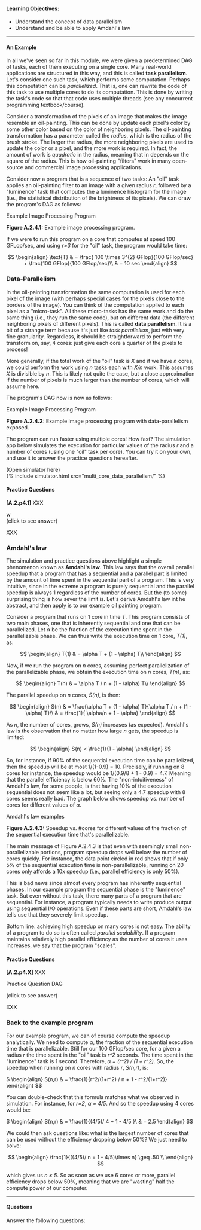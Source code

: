 
#### Learning Objectives:

- Understand the concept of data parallelism
- Understand and be able to apply Amdahl's law

---

#### An Example

In all we've seen so far in this module, we were given a predetermined DAG
of tasks, each of them executing on a single core. Many real-world
applications  are structured in this way, and  this  is called **task
parallelism**.  Let's consider one such  task,  which performs some
computation. Perhaps this computation can be *parallelized*. That is, one
can rewrite the code of this task to use multiple cores to do its
computation. This is done by writing the task's code so that that code uses
multiple threads (see any concurrent programming textbook/course).

Consider a transformation of the pixels of an image that makes the image
resemble an oil-painting.  This can be done by update each pixel's color by
some other color based on the color of neighboring pixels.  The
oil-painting transformation has a parameter called the *radius*, which is
the radius of the brush stroke. The larger the radius, the more neighboring
pixels are used to update the color or a pixel, and  the more work is
required. In fact, the amount  of work is *quadratic* in the radius,
meaning that in depends  on the square of the radius.  This is how
oil-painting "filters" work in many open-source and commercial image
processing applications.

Consider now a program that is a sequence of two tasks: An "oil" task
applies an oil-painting filter to an image with a given radius *r*,
followed by a "luminence" task that computes the a luminence histogram for
the image (i.e., the statistical distribution of the brightness of its
pixels). We can draw the program's DAG as follows:

<object class="figure" type="image/svg+xml" data="{{ site.baseurl }}/public/img/multi_core_computing/example_data_parallelism_dag.svg">Example Image Processing Program</object>
<div class="caption"><strong>Figure A.2.4.1:</strong>
Example image processing program.
</div>

If we were to run this program on a core that computes at
speed 100 GFLop/sec, and using *r=3* for the "oil" task, the program would take time:

$$
\begin{align}
\text{T} & = \frac{ 100 \times 3^{2} GFlop}{100  GFlop/sec} +  \frac{100 GFlop}{100 GFlop/sec}\\
         & = 10 sec
\end{align}
$$

### Data-Parallelism

In the oil-painting transformation the same computation is used for each
pixel of the image (with perhaps special cases for the pixels close to the
borders of the image). You can think of the computation applied to each
pixel as a "micro-task". All these micro-tasks has the same work and do the
same thing (i.e., they run the same code), but on different data (the
different neighboring pixels of different pixels).  This is called **data
parallelism**. It is a bit of a strange term because it's just like *task
parallelism*, just with very fine granularity.  Regardless, it should be
straightforward to perform the transform on, say, 4 cores: just give each
core a quarter of the pixels to process!

More generally, if the total work of the "oil" task is *X* and  if we have
*n* cores, we could perform the  work using *n* tasks each with *X/n* work.
This assumes *X* is divisible by *n*. This is likely not quite the case,
but a close approximation if the number of pixels is much  larger than the
number of  cores, which will assume here.

The program's DAG now is now as follows:

<object class="figure" type="image/svg+xml" data="{{ site.baseurl }}/public/img/multi_core_computing/example_data_parallelism_exposed_dag.svg">Example Image Processing Program</object>
<div class="caption"><strong>Figure A.2.4.2:</strong>
Example image processing program with data-parallelism exposed.
</div>

The program can run faster using multiple cores! How fast? The simulation
app below simulates the execution for particular values of the radius *r*
and a number of cores (using one "oil" task per core).  You can try it on
your own, and use it to answer the practice questions hereafter.

<div class="ui accordion fluid app-ins">
  <div class="title">
    <i class="dropdown icon"></i>
    (Open simulator here)
  </div>
  <div markdown="0" class="ui segment content">
    {% include simulator.html src="multi_core_data_parallelism/" %}
  </div>
</div>

#### Practice Questions

**[A.2.p4.1]** XXX


<div class="ui accordion fluid">w
  <div class="title">
    <i class="dropdown icon"></i>
    (click to see answer)
  </div>
  <div markdown="1" class="ui segment content">

XXX
 
  </div>
</div>

<p></p>


### Amdahl's law

The simulation and practice questions above highlight a simple phenomenon
known as **Amdahl's law**. This law says that the overall parallel speedup
that a program that has a sequential and a parallel part is limited by the
amount of time spent in the sequential part of a program. This is very intuitive,
since in the extreme a program is purely sequential and the parallel speedup is always
1 regardless of the number of cores. But the (to some) surprising thing is how
sever the limit is. Let's derive Amdahl's law int he abstract,  and then apply is
to our example oil painting program. 

Consider a program that runs on 1 core in time *T*. This program consists of two
main phases, one that is inherently sequential and one that can be parallelized. Let
*&alpha;* be the fraction of the execution time spent in the parallelizable phase. We can
thus write the execution time on 1 core, *T(1)*, as:

$$
\begin{align}
T(1) & = \alpha T + (1  - \alpha) T\\
\end{align}
$$

Now,  if we run the program on *n* cores, assuming perfect  parallelization of the parallelizable
phase, we obtain  the  execution  time on  *n*  cores, *T(n)*, as:

$$
\begin{align}
T(n) & = \alpha T / n + (1  - \alpha) T\\
\end{align}
$$

The parallel speedup on *n* cores, *S(n)*, is then:

$$
\begin{align}
S(n) & = \frac{\alpha T + (1  - \alpha) T}{\alpha T / n + (1  - \alpha) T}\\
     & = \frac{1}{ \alpha/n + 1 -  \alpha}
\end{align}
$$

As *n*, the number  of cores, grows, *S(n)* increases (as expected). Amdahl's law  is
the observation that no matter how large *n* gets, the speedup is limited:

$$
\begin{align}
S(n) < \frac{1}{1 - \alpha}
\end{align}
$$

So, for instance, if 90% of the sequential execution time can be
parallelized,  then  the speedup will be at most  1/(1-0.9)  = 10.
Precisely, if running on 8 cores for instance, the speedup would be
1/(0.9/8 + 1 - 0.9) = 4.7. Meaning that the parallel efficiency is below
60%.  The "non-intuitiveness" of Amdahl's law, for some people, is that
having 10% of the execution sequential does  not seem  like a lot, but
seeing only a 4.7 speedup with 8 cores seems really bad.
The graph below shows speedup vs. number of cores  for different
values of *&alpha;*. 

<object class="figure" type="image/svg+xml" data="{{ site.baseurl }}/public/img/multi_core_computing/amdahl.svg">Amdahl's law examples</object>
<div class="caption"><strong>Figure A.2.4.3:</strong>
Speedup vs. #cores for different values of the fraction of the sequential execution time that's parallelizable.
</div>


The main message of Figure A.2.4.3 is  that even with seemingly small
non-parallelizable portions, program speedup drops well below the number of
cores quickly. For instance, the data point circled in red shows
that  if  only 5%  of the  sequential execution time is non-parallelizable,
running on 20 cores only affords a 10x speedup (i.e., parallel efficiency
is only 50%). 

This is bad news since almost every program has inherently
sequential phases. In our example program the sequential phase is the
"luminence" task. But even without this  task, there many parts 
of a program that are sequential.  For  instance,  a   program typically
needs to write produce output using sequential I/O operations. Even
if these parts are short,  Amdahl's law tells use that  they severely
limit speedup. 

Bottom line: achieving high speedup on many cores is not easy.  The ability
of a program to do so is often called *parallel scalability*. If a program
maintains  relatively  high parallel efficiency as the  number of cores it
uses increases, we say  that the program "scales".  

#### Practice Questions

**[A.2.p4.X]** XXX

<object class="figure" type="image/svg+xml" data="{{ site.baseurl }}/public/img/multi_core_computing/practice_dag_1.svg">Practice Question DAG</object>

<div class="ui accordion fluid">
  <div class="title">
    <i class="dropdown icon"></i>
    (click to see answer)
  </div>
  <div markdown="1" class="ui segment content">

XXX
 
  </div>
</div>

<p></p>


### Back to the example program

For our example program, we can of course compute the speedup analytically.
We need to compute *&alpha;*, the fraction of the sequential execution time
that is parallelizable. Still for  our 100 GFlop/sec core, for a given a
radius *r* the time spent in the "oil" task is *r^2* seconds. The time spent
in the "luminence" task is 1 second.
Therefore, *&alpha; = (r^2) / (1 + r^2)*. So, the speedup when running on *n*
cores  with radius *r*, *S(n,r)*, is:

$
\begin{align}
S(n,r)   & = \frac{1}{r^2/(1+r^2) / n + 1 -  r^2/(1+r^2)}
\end{align}
$$

You can double-check that this formula matches what we observed in
simulation. For instance, for *r=2*, *&alpha; = 4/5*. And so
the speedup using 4 cores  would be:

$
\begin{align}
S(n,r)   & = \frac{1}{(4/5)/ 4 + 1 - 4/5 }\\
         & =  2.5
\end{align}
$$

We could then ask  questions like: what is the  largest number of cores
that can be used without  the efficiency dropping below 50%?  We just
need to solve:

$$
\begin{align}
\frac{1}{((4/5)/ n + 1 - 4/5)\times n} \geq .50 \\
\end{align}
$$

which gives us *n &le; 5*. So as soon as we use 6 cores or more, parallel efficiency
drops below 50%, meaning that we are "wasting" half the compute power of our computer. 


---

#### Questions

Answer the following questions:
